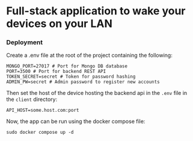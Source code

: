 # Full-stack application to wake your devices on your LAN

### Deployment
Create a .env file at the root of the project containing the following:
```
MONGO_PORT=27017 # Port for Mongo DB database
PORT=3500 # Port for backend REST API
TOKEN_SECRET=secret # Token for password hashing
ADMIN_PW=secret # Admin password to register new accounts
```

Then set the host of the device hosting the backend api in the `.env` file in the `client` directory:
```
API_HOST=some.host.com:port
```

Now, the app can be run using the docker compose file:
```
sudo docker compose up -d
```
